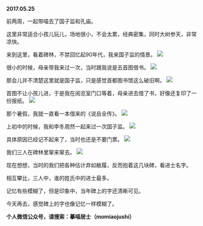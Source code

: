 
          
**2017.05.25**

前两周，一起带喵去了国子监和孔庙。

这里非常适合小孩儿玩儿，场地很小，不会太累，经典密集，同时大树参天，非常凉快。

来到这里，看着碑林，不禁回忆起90年代，我来国子监的情景。
![](http://wx3.sinaimg.cn/large/627d9660ly1ffx7k79oelj20yg0mztbb.jpg)


很小的时候，母亲带我来过一次，当时跟我说是去首图借书。
![](http://wx3.sinaimg.cn/large/627d9660ly1ffx7k88wlfj20yg0mzn7h.jpg)


那会儿并不清楚这里就是国子监，只是感觉首都图书馆这么破旧啊。
![](http://wx3.sinaimg.cn/large/627d9660ly1ffx7k73bl1j20yg0mztgh.jpg)


首图不让小孩儿进，于是我在阅览室门口等着，母亲进去借了书，好像还复印了一份报纸。
![](http://wx3.sinaimg.cn/large/627d9660ly1ffx7k7omomj20yg0mzgur.jpg)


那个暑假，我就一直看一本借来的《说岳全传》。
![](http://wx3.sinaimg.cn/large/627d9660ly1ffx7k6g6y6j20yg0mzwlo.jpg)


上初中的时候，我和李冬周然一起来过一次国子监。
![](http://wx3.sinaimg.cn/large/627d9660ly1ffx7k7vdjvj20yg0mz49x.jpg)


具体原因已经记不起来了，当时也还是不要门票。
![](http://wx3.sinaimg.cn/large/627d9660ly1ffx7k7fehnj20yg0mzqap.jpg)


我们三人在碑林里窜来窜去。
![](http://wx3.sinaimg.cn/large/627d9660ly1ffx7k6px1jj20yg0mzjyd.jpg)


现在想想，当时的我们把各种估计弃如敝履，反而抱着这几块碑，看进士名字。

相互攀比，三人中，谁的姓氏中的进士最多。

记忆有些模糊了，但是印象中，当年碑上的字还清晰可见。

今天再去，感觉碑上的字也像记忆一样模糊了。


**个人微信公众号，请搜索：摹喵居士（momiaojushi）**

        